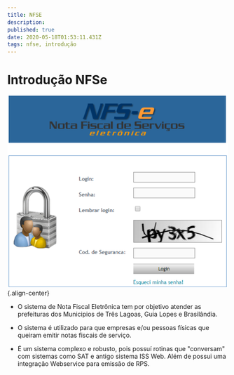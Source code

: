 ```yaml
---
title: NFSE
description: 
published: true
date: 2020-05-18T01:53:11.431Z
tags: nfse, introdução
---
```


# Introdução NFSe

![nota.png](/imagens/nota.png){.align-center}

* O sistema de Nota Fiscal Eletrônica tem por objetivo atender as prefeituras dos Municipios de Três Lagoas, Guia Lopes e Brasilândia.

* O sistema é utilizado para que empresas e/ou pessoas físicas que queiram emitir notas fiscais de serviço. 

* É um sistema complexo e robusto, pois possuí rotinas que "conversam" com sistemas como SAT e antigo sistema ISS Web. Além de possui uma integração Webservice para emissão de RPS.



